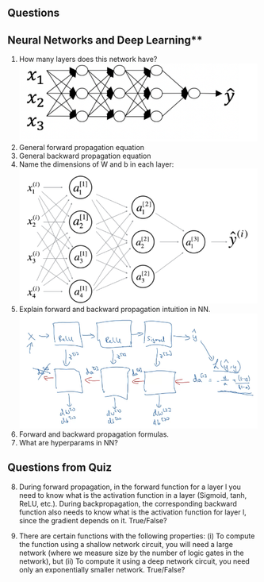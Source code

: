 ## Questions

## Neural Networks and Deep Learning**

1. How many layers does this network have?
![layers](https://github.com/OzmundSedler/Deep-Learning-Coursera/blob/master/1%20Neural%20Networks%20and%20Deep%20Learning/week%204/images/8E001A70-3705-420B-B3FC-CEE7D542D13D.png)
2. General forward propagation equation
3. General backward propagation equation
4. Name the dimensions of W and b in each layer:
![NN](https://github.com/OzmundSedler/Deep-Learning-Coursera/blob/master/1%20Neural%20Networks%20and%20Deep%20Learning/week%204/images/D571455D-EE09-4AE2-87CF-6EB956001E55.png)
5. Explain forward and backward propagation intuition in NN.
![b_ex](https://github.com/OzmundSedler/Deep-Learning-Coursera/blob/master/1%20Neural%20Networks%20and%20Deep%20Learning/week%204/images/FCD17C4E-E0D0-403C-AFF5-10C66DFFD081.png)
6. Forward and backward propagation formulas.
7. What are hyperparams in NN?

## Questions from Quiz

8. During forward propagation, in the forward function for a layer l you need to know what is the activation function in a layer (Sigmoid, tanh, ReLU, etc.). During backpropagation, the corresponding backward function also needs to know what is the activation function for layer l, since the gradient depends on it. True/False?

9. There are certain functions with the following properties: (i) To compute the function using a shallow network circuit, you will need a large network (where we measure size by the number of logic gates in the network), but (ii) To compute it using a deep network circuit, you need only an exponentially smaller network. True/False?
